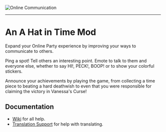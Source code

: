 ![Online Communication](https://i.imgur.com/Bt41mUz.png)

---

# An A Hat in Time Mod

Expand your Online Party experience by improving your ways to communicate to others.

Ping a spot! Tell others an interesting point. Emote to talk to them and everyone else, whether to say HI!, PECK!, BOOP! or to show your colorful stickers.

Announce your achievements by playing the game, from collecting a time piece to beating a hard deathwish to even that you were responsible for claiming the victory in Vanessa's Curse!

## Documentation
* [Wiki](https://github.com/SamiSha99/OnlineCommunication/wiki) for all help.
* [Translation Support](https://github.com/SamiSha99/OnlineCommunication/wiki/Translation-Support) for help with translating.
